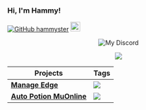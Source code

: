 ### Hi, I'm Hammy!
[![GitHub hammyster](https://img.shields.io/github/followers/hammyster?label=follow&style=social)](https://github.com/hammyster)
<a href="https://discord.bio/p/hammyster" target="_blank"><img width="22px" src="https://logodownload.org/wp-content/uploads/2017/11/discord-logo-icone.png"></img></a>

<p style="text-align: center;" align="center">
<img src="https://discord.c99.nl/widget/theme-1/543627625877471252.png" alt="My Discord">
</p>

<p style="text-align: center;" align="center">
    <a href="https://github.com/hammyster?tab=repositories"><img align="center" src="https://github-readme-stats.vercel.app/api/top-langs/?username=hammyster&layout=compact&show_icons=true&theme=tokyonight" /></a>
</p>

<table align="center">
    <thead>
        <tr>
            <th>Projects</th>
            <th>Tags</th>
        </tr>
    </thead>
    <tbody>
        <tr>
            <td><a href="https://github.com/hammyster/manage-edge"><strong>Manage Edge</strong></a></td>
            <td>
                <a target="_blank" rel="noopener noreferrer" href="https://camo.githubusercontent.com/7f916502e4b9079b8c8bd26a1bc7c7e67fc5933abbe9ad57e959bfa297f7b63f/68747470733a2f2f696d672e736869656c64732e696f2f62616467652f2d432532332d677265656e"><img src="https://camo.githubusercontent.com/7f916502e4b9079b8c8bd26a1bc7c7e67fc5933abbe9ad57e959bfa297f7b63f/68747470733a2f2f696d672e736869656c64732e696f2f62616467652f2d432532332d677265656e" data-canonical-src="https://img.shields.io/badge/-C%23-green"
                        style="max-width:100%;"></a>
            </td>
        </tr>
        <tr>
            <td><a href="https://github.com/hammyster/autopotion"><strong>Auto Potion MuOnline</strong></a></td>
            <td>
                <a target="_blank" rel="noopener noreferrer" href="https://camo.githubusercontent.com/7f916502e4b9079b8c8bd26a1bc7c7e67fc5933abbe9ad57e959bfa297f7b63f/68747470733a2f2f696d672e736869656c64732e696f2f62616467652f2d432532332d677265656e"><img src="https://camo.githubusercontent.com/7f916502e4b9079b8c8bd26a1bc7c7e67fc5933abbe9ad57e959bfa297f7b63f/68747470733a2f2f696d672e736869656c64732e696f2f62616467652f2d432532332d677265656e" data-canonical-src="https://img.shields.io/badge/-C%23-green"
                        style="max-width:100%;"></a>
            </td>
        </tr>
    </tbody>
</table>
